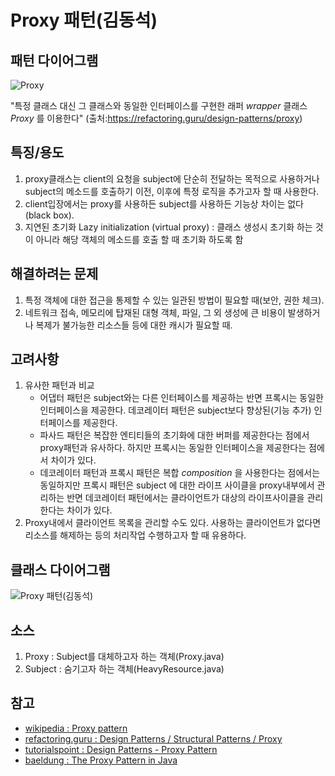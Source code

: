 # Proxy 패턴(김동석)

## 패턴 다이어그램

![Proxy](https://refactoring.guru/images/patterns/content/proxy/proxy-2x.png?id=fb3d14e21c210a758d47 "Proxy")

"특정 클래스 대신 그 클래스와 동일한 인터페이스를 구현한 래퍼 _wrapper_ 클래스 _Proxy_ 를 이용한다" (출처:https://refactoring.guru/design-patterns/proxy)

## 특징/용도
1. proxy클래스는 client의 요청을 subject에 단순히 전달하는 목적으로 사용하거나 subject의 메소드를 호출하기 이전, 이후에 특정 로직을 추가고자 할 때 사용한다.
1. client입장에서는 proxy를 사용하든 subject를 사용하든 기능상 차이는 없다(black box).
1. 지연된 초기화 Lazy initialization (virtual proxy) : 클래스 생성시 초기화 하는 것이 아니라 해당 객체의 메소드를 호출 할 때 초기화 하도록 함 

## 해결하려는 문제

1. 특정 객체에 대한 접근을 통제할 수 있는 일관된 방법이 필요할 때(보안, 권한 체크).
1. 네트워크 접속, 메모리에 탑재된 대형 객체, 파일, 그 외 생성에 큰 비용이 발생하거나 복제가 불가능한 리소스들 등에 대한 캐시가 필요할 때.

## 고려사항

1. 유사한 패턴과 비교
   * 어댑터 패턴은 subject와는 다른 인터페이스를 제공하는 반면 프록시는 동일한 인터페이스을 제공한다. 데코레이터 패턴은 subject보다 향상된(기능 추가) 인터페이스를 제공한다.
   * 파사드 패턴은 복잡한 엔티티들의 초기화에 대한 버퍼를 제공한다는 점에서 proxy패턴과 유사하다. 하지만 프록시는 동일한 인터페이스을 제공한다는 점에서 차이가 있다. 
   * 데코레이터 패턴과 프록시 패턴은 복합 _composition_ 을 사용한다는 점에서는 동일하지만 프록시 패턴은 subject 에 대한 라이프 사이클을 proxy내부에서 관리하는 반면 데코레이터 패턴에서는 클라이언트가 대상의 라이프사이클을 관리한다는 차이가 있다.
1. Proxy내에서 클라이언트 목록을 관리할 수도 있다. 사용하는 클라이언트가 없다면 리소스를 해제하는 등의 처리작업 수행하고자 할 때 유용하다.

## 클래스 다이어그램

![Proxy 패턴(김동석)](https://www.plantuml.com/plantuml/png/bP71IiD048RFxbCC1MbxQ78l8ZruwALGr1VOPAVDQZORTYR1e892RWhYKL3F7XMy-4erVGUt1Ymj23gduPzlvfzXHiJISM5Ic3fxLi7ozcLPl_SM7rUVTmzD_TGN8j4A0KtE5HWq4JhQb3YnYeHWpId-EYL1gT11mfpJC0pdcfCY2c9hmYWjKD6fDk69BEK1afvdKycCBYCnizOdq3pVD_LRS_EuUBs6NIKPUvtAHp2P14freJiU3utf-6M5pdp3JCO8XqYsS3uv5pjv4QKwXYDsEfj3xcoCHBs-k1GYJYKHZ56MrRywsal_J1uZyOekhLOhg5LQxCTtxo88DbVPgdsF4gtrO7yB5MkZWI-kzH5coh_u2m00 "Proxy 패턴(김동석)")

## 소스
1. Proxy : Subject를 대체하고자 하는 객체(Proxy.java)
1. Subject : 숨기고자 하는 객체(HeavyResource.java)

## 참고

* [wikipedia : Proxy pattern](https://en.wikipedia.org/wiki/Proxy_pattern)
* [refactoring.guru : Design Patterns / Structural Patterns / Proxy](https://refactoring.guru/design-patterns/proxy)
* [tutorialspoint : Design Patterns - Proxy Pattern](https://www.tutorialspoint.com/design_pattern/proxy_pattern.htm)
* [baeldung : The Proxy Pattern in Java](https://www.baeldung.com/java-proxy-pattern)
